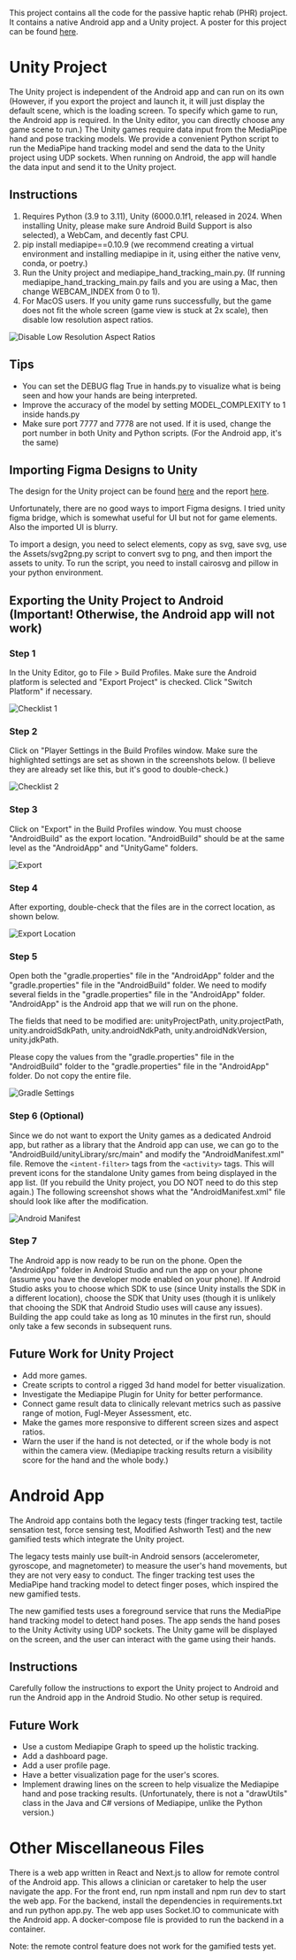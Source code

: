 This project contains all the code for the passive haptic rehab (PHR) project. It contains a native Android app and a Unity project. A poster for this project can be found [here](https://docs.google.com/presentation/d/10tu4jEJqZrs_JyMw_0E2hgDyATYgn88k/edit?usp=sharing&ouid=101302997746283550194&rtpof=true&sd=true).

# Unity Project

The Unity project is independent of the Android app and can run on its own (However, if you export the project and launch it, it will just display the default scene, which is the loading screen. To specify which game to run, the Android app is required. In the Unity editor, you can directly choose any game scene to run.) The Unity games require data input from the MediaPipe hand and pose tracking models. We provide a convenient Python script to run the MediaPipe hand tracking model and send the data to the Unity project using UDP sockets. When running on Android, the app will handle the data input and send it to the Unity project.

## Instructions
1. Requires Python (3.9 to 3.11), Unity (6000.0.1f1, released in 2024. When installing Unity, please make sure Android Build Support is also selected), a WebCam, and decently fast CPU.
2. pip install mediapipe==0.10.9 (we recommend creating a virtual environment and installing mediapipe in it, using either the native venv, conda, or poetry.)
3. Run the Unity project and mediapipe_hand_tracking_main.py. (If running mediapipe_hand_tracking_main.py fails and you are using a Mac, then change WEBCAM_INDEX from 0 to 1).
4. For MacOS users. If you unity game runs successfully, but the game does not fit the whole screen (game view is stuck at 2x scale), then disable low resolution aspect ratios.

![Disable Low Resolution Aspect Ratios](/screenshots%20and%20photos/setup/disable_ratios.png)

## Tips
* You can set the DEBUG flag True in hands.py to visualize what is being seen and how your hands are being interpreted.
* Improve the accuracy of the model by setting MODEL_COMPLEXITY to 1 inside hands.py
* Make sure port 7777 and 7778 are not used. If it is used, change the port number in both Unity and Python scripts. (For the Android app, it's the same)

## Importing Figma Designs to Unity

The design for the Unity project can be found [here](https://www.figma.com/design/OEFhAYB7VHAqsMBqTBMbz2/%E2%9D%A4%EF%B8%8F-%F0%9F%A7%A4-VTS-Gloves-Final-Design?node-id=683%3A8318&t=QioNSwJQcsjR3Gnb-1) and the report [here](https://docs.google.com/document/d/1UiRXvxPEOgVip0vOOhqs2Va40Fi3v0sDQcJMizoDwnw/edit#heading=h.eqd96iuoe4op).

Unfortunately, there are no good ways to import Figma designs. I tried unity figma bridge, which is somewhat useful for UI but not for game elements. Also the imported UI is blurry.

To import a design, you need to select elements, copy as svg, save svg, use the Assets/svg2png.py script to convert svg to png, and then import the assets to unity. To run the script, you need to install cairosvg and pillow in your python environment.

## Exporting the Unity Project to Android (Important! Otherwise, the Android app will not work)


### Step 1
In the Unity Editor, go to File > Build Profiles. Make sure the Android platform is selected and "Export Project" is checked. Click "Switch Platform" if necessary.

![Checklist 1](/screenshots%20and%20photos/setup/checklist1.png)


### Step 2

Click on "Player Settings in the Build Profiles window. Make sure the highlighted settings are set as shown in the screenshots below. (I believe they are already set like this, but it's good to double-check.)

![Checklist 2](/screenshots%20and%20photos/setup/checklist2.png)

### Step 3

Click on "Export" in the Build Profiles window. You must choose "AndroidBuild" as the export location. "AndroidBuild" should be at the same level as the "AndroidApp" and "UnityGame" folders. 

![Export](/screenshots%20and%20photos/setup/export.png)

### Step 4

After exporting, double-check that the files are in the correct location, as shown below.

![Export Location](/screenshots%20and%20photos/setup/export-location.png)

### Step 5

Open both the "gradle.properties" file in the "AndroidApp" folder and the "gradle.properties" file in the "AndroidBuild" folder. We need to modify several fields in the "gradle.properties" file in the "AndroidApp" folder. "AndroidApp" is the Android app that we will run on the phone. 

The fields that need to be modified are: unityProjectPath, unity.projectPath, unity.androidSdkPath, unity.androidNdkPath, unity.androidNdkVersion, unity.jdkPath.

Please copy the values from the "gradle.properties" file in the "AndroidBuild" folder to the "gradle.properties" file in the "AndroidApp" folder. Do not copy the entire file.

![Gradle Settings](/screenshots%20and%20photos/setup/gradle-properties.png)

### Step 6 (Optional) 

Since we do not want to export the Unity games as a dedicated Android app, but rather as a library that the Android app can use, we can go to the "AndroidBuild/unityLibrary/src/main" and modify the "AndroidManifest.xml" file. Remove the `<intent-filter>` tags from the `<activity>` tags. This will prevent icons for the standalone Unity games from being displayed in the app list. (If you rebuild the Unity project, you DO NOT need to do this step again.) The following screenshot shows what the "AndroidManifest.xml" file should look like after the modification.

![Android Manifest](/screenshots%20and%20photos/setup/manifest.png)

### Step 7

The Android app is now ready to be run on the phone. Open the "AndroidApp" folder in Android Studio and run the app on your phone (assume you have the developer mode enabled on your phone). If Android Studio asks you to choose which SDK to use (since Unity installs the SDK in a different location), choose the SDK that Unity uses (though it is unlikely that chooing the SDK that Android Studio uses will cause any issues). Building the app could take as long as 10 minutes in the first run, should only take a few seconds in subsequent runs.

## Future Work for Unity Project
* Add more games.
* Create scripts to control a rigged 3d hand model for better visualization.
* Investigate the Mediapipe Plugin for Unity for better performance.
* Connect game result data to clinically relevant metrics such as passive range of motion, Fugl-Meyer Assessment, etc.
* Make the games more responsive to different screen sizes and aspect ratios.
* Warn the user if the hand is not detected, or if the whole body is not within the camera view. (Mediapipe tracking results return a visibility score for the hand and the whole body.)

# Android App

The Android app contains both the legacy tests (finger tracking test, tactile sensation test, force sensing test, Modified Ashworth Test) and the new gamified tests which integrate the Unity project. 

The legacy tests mainly use built-in Android sensors (accelerometer, gyroscope, and magnetometer) to measure the user's hand movements, but they are not very easy to conduct. The finger tracking test uses the MediaPipe hand tracking model to detect finger poses, which inspired the new gamified tests.

The new gamified tests uses a foreground service that runs the MediaPipe hand tracking model to detect hand poses. The app sends the hand poses to the Unity Activity using UDP sockets. The Unity game will be displayed on the screen, and the user can interact with the game using their hands.

## Instructions

Carefully follow the instructions to export the Unity project to Android and run the Android app in the Android Studio. No other setup is required.

## Future Work

* Use a custom Mediapipe Graph to speed up the holistic tracking.
* Add a dashboard page.
* Add a user profile page.
* Have a better visualization page for the user's scores.
* Implement drawing lines on the screen to help visualize the Mediapipe hand and pose tracking results. (Unfortunately, there is not a "drawUtils" class in the Java and C# versions of Mediapipe, unlike the Python version.)

# Other Miscellaneous Files

There is a web app written in React and Next.js to allow for remote control of the Android app. This allows a clinician or caretaker to help the user navigate the app. For the front end, run npm install and npm run dev to start the web app. For the backend, install the dependencies in requirements.txt and run python app.py. The web app uses Socket.IO to communicate with the Android app. A docker-compose file is provided to run the backend in a container.

Note: the remote control feature does not work for the gamified tests yet.
